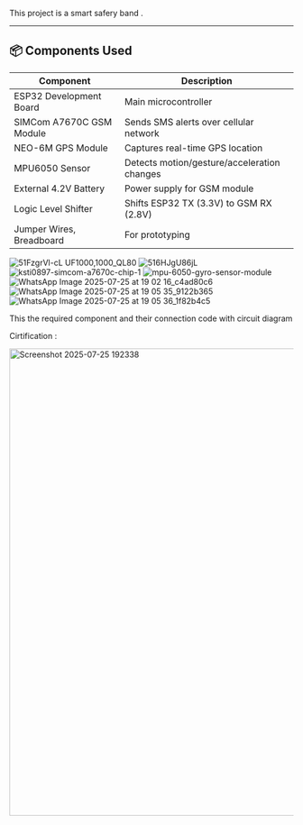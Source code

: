 This project is a smart safery band .

---

## 📦 Components Used

| Component                 | Description                                  |
|--------------------------|----------------------------------------------|
| ESP32 Development Board  | Main microcontroller                         |
| SIMCom A7670C GSM Module | Sends SMS alerts over cellular network       |
| NEO-6M GPS Module        | Captures real-time GPS location              |
| MPU6050 Sensor           | Detects motion/gesture/acceleration changes  |
| External 4.2V Battery    | Power supply for GSM module                  |
| Logic Level Shifter      | Shifts ESP32 TX (3.3V) to GSM RX (2.8V)      |
| Jumper Wires, Breadboard | For prototyping                              |



![51FzgrVl-cL _UF1000,1000_QL80_](https://github.com/user-attachments/assets/d9cf46fd-c50b-4580-8465-6079e258dd16)
![516HJgU86jL](https://github.com/user-attachments/assets/7ea6c427-ca87-4e91-8c8c-8e737957004d)
![ksti0897-simcom-a7670c-chip-1](https://github.com/user-attachments/assets/e39b375b-5b21-4fef-805a-8a3073c5c98c)
![mpu-6050-gyro-sensor-module](https://github.com/user-attachments/assets/f3fe1605-c604-469c-b675-bf044d2b6685)
![WhatsApp Image 2025-07-25 at 19 02 16_c4ad80c6](https://github.com/user-attachments/assets/0367a7c2-0582-4755-9f29-228da82098b4)
![WhatsApp Image 2025-07-25 at 19 05 35_9122b365](https://github.com/user-attachments/assets/6d9109c6-56d5-47eb-8a28-1f220d2b9345)
![WhatsApp Image 2025-07-25 at 19 05 36_1f82b4c5](https://github.com/user-attachments/assets/35cfca0b-2696-4b89-8f35-73759d260b16)


This the required component and their connection code with circuit diagram 




Cirtification :


<img width="1895" height="829" alt="Screenshot 2025-07-25 192338" src="https://github.com/user-attachments/assets/11d3a001-ac66-4b34-9e0c-d042058f2468" />


